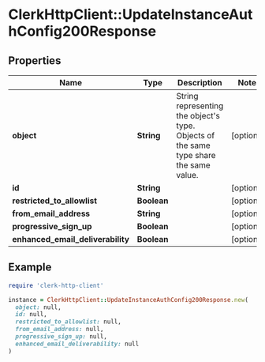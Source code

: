 # ClerkHttpClient::UpdateInstanceAuthConfig200Response

## Properties

| Name | Type | Description | Notes |
| ---- | ---- | ----------- | ----- |
| **object** | **String** | String representing the object&#39;s type. Objects of the same type share the same value. | [optional] |
| **id** | **String** |  | [optional] |
| **restricted_to_allowlist** | **Boolean** |  | [optional] |
| **from_email_address** | **String** |  | [optional] |
| **progressive_sign_up** | **Boolean** |  | [optional] |
| **enhanced_email_deliverability** | **Boolean** |  | [optional] |

## Example

```ruby
require 'clerk-http-client'

instance = ClerkHttpClient::UpdateInstanceAuthConfig200Response.new(
  object: null,
  id: null,
  restricted_to_allowlist: null,
  from_email_address: null,
  progressive_sign_up: null,
  enhanced_email_deliverability: null
)
```

